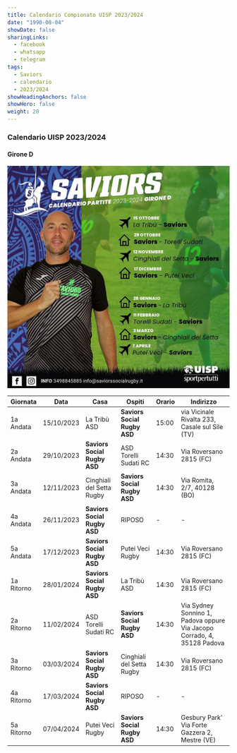 ```yaml
---
title: Calendario Compionato UISP 2023/2024
date: "1990-08-04"
showDate: false
sharingLinks:
  - facebook
  - whatsapp
  - telegram
tags:
  - Saviors
  - calendario
  - 2023/2024
showHeadingAnchors: false
showHero: false
weight: 20
---
```


### Calendario UISP 2023/2024

#### Girone D

![](./featured.jpg)

| Giornata   | Data       | Casa                         | Ospiti                       | Orario | Indirizzo                                                               |
| ---------- | ---------- | ---------------------------- | ---------------------------- | ------ | ----------------------------------------------------------------------- |
| 1a Andata  | 15/10/2023 | La Tribù ASD                 | **Saviors Social Rugby ASD** | 15:00  | via Vicinale Rivalta 233, Casale sul Sile (TV)                          |
| 2a Andata  | 29/10/2023 | **Saviors Social Rugby ASD** | ASD Torelli Sudati RC        | 14:30  | Via Roversano 2815 (FC)                                                 |
| 3a Andata  | 12/11/2023 | Cinghiali del Setta Rugby    | **Saviors Social Rugby ASD** | 14:30  | Via Romita, 2/7, 40128 (BO)                                             |
| 4a Andata  | 26/11/2023 | **Saviors Social Rugby ASD** | RIPOSO                       | -      | -                                                                       |
| 5a Andata  | 17/12/2023 | **Saviors Social Rugby ASD** | Putei Veci Rugby             | 14:30  | Via Roversano 2815 (FC)                                                 |
| 1a Ritorno | 28/01/2024 | **Saviors Social Rugby ASD** | La Tribù ASD                 | 14:30  | Via Roversano 2815 (FC)                                                 |
| 2a Ritorno | 11/02/2024 | ASD Torelli Sudati RC        | **Saviors Social Rugby ASD** | 14:30  | Via Sydney Sonnino 1, Padova oppure Via Jacopo Corrado, 4, 35128 Padova |
| 3a Ritorno | 03/03/2024 | **Saviors Social Rugby ASD** | Cinghiali del Setta Rugby    | 14:30  | Via Roversano 2815 (FC)                                                 |
| 4a Ritorno | 17/03/2024 | **Saviors Social Rugby ASD** | RIPOSO                       | -      | -                                                                       |
| 5a Ritorno | 07/04/2024 | Putei Veci Rugby             | **Saviors Social Rugby ASD** | 14:30  | Gesbury Park' Via Forte Gazzera 2, Mestre (VE)                          |
